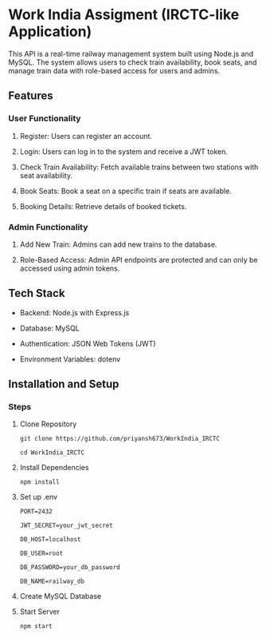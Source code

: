 # Work India Assigment (IRCTC-like Application)

This API is a real-time railway management system built using Node.js and MySQL. The system allows users to check train availability, book seats, and manage train data with role-based access for users and admins.

## Features

### User Functionality

1. Register: Users can register an account.

2. Login: Users can log in to the system and receive a JWT token.

3. Check Train Availability: Fetch available trains between two stations with seat availability.

4. Book Seats: Book a seat on a specific train if seats are available.

5. Booking Details: Retrieve details of booked tickets.

### Admin Functionality

1. Add New Train: Admins can add new trains to the database.

2. Role-Based Access: Admin API endpoints are protected and can only be accessed using admin tokens.


## Tech Stack

- Backend: Node.js with Express.js

- Database: MySQL

- Authentication: JSON Web Tokens (JWT)

- Environment Variables: dotenv


## Installation and Setup

### Steps

1. Clone Repository

   ```git clone https://github.com/priyansh673/WorkIndia_IRCTC```
   
   ```cd WorkIndia_IRCTC```

2. Install Dependencies

   ```npm install```

3. Set up .env

   ```PORT=2432```
   
   ```JWT_SECRET=your_jwt_secret```
   
   ```DB_HOST=localhost```
   
   ```DB_USER=root```
   
   ```DB_PASSWORD=your_db_password```
   
   ```DB_NAME=railway_db```

5. Create MySQL Database

6. Start Server

   ```npm start```


